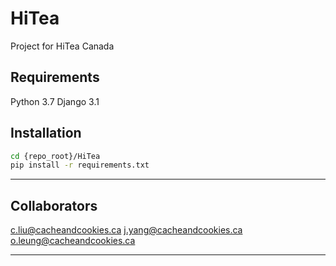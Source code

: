 # HiTea
Project for HiTea Canada

## Requirements
Python 3.7
Django 3.1

## Installation

```bash
cd {repo_root}/HiTea
pip install -r requirements.txt
```

---

## Collaborators
c.liu@cacheandcookies.ca
j.yang@cacheandcookies.ca
o.leung@cacheandcookies.ca

---
